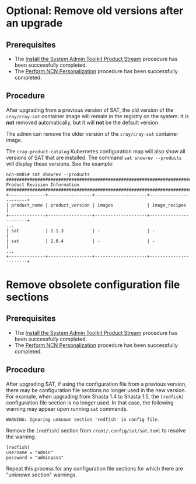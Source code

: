 # Optional: Remove old versions after an upgrade

## Prerequisites

- The [Install the System Admin Toolkit Product Stream](#install-the-system-admin-toolkit-product-stream)
    procedure has been successfully completed.
- The [Perform NCN Personalization](#perform-ncn-personalization) procedure has been successfully completed.

## Procedure

After upgrading from a previous version of SAT, the old version of the `cray/cray-sat`
container image will remain in the registry on the system. It is **not** removed
automatically, but it will **not** be the default version.

The admin can remove the older version of the `cray/cray-sat` container image.

The `cray-product-catalog` Kubernetes configuration map will also show all versions
of SAT that are installed. The command `sat showrev --products` will display these
versions. See the example:

```screen
ncn-m001# sat showrev --products
##############################################################################
Product Revision Information
##############################################################################
+--------------+-----------------+--------------------+-----------------------+
| product_name | product_version | images             | image_recipes         |
+--------------+-----------------+--------------------+-----------------------+
...
| sat          | 2.1.3           | -                  | -                     |
| sat          | 2.0.4           | -                  | -                     |
...
+--------------+-----------------+--------------------+-----------------------+
```

# Remove obsolete configuration file sections

## Prerequisites

- The [Install the System Admin Toolkit Product Stream](#install-the-system-admin-toolkit-product-stream)
    procedure has been successfully completed.
- The [Perform NCN Personalization](#perform-ncn-personalization) procedure has been successfully completed.

## Procedure

After upgrading SAT, if using the configuration file from a previous version, there may be
configuration file sections no longer used in the new version. For example, when upgrading
from Shasta 1.4 to Shasta 1.5, the `[redfish]` configuration file section is no longer used.
In that case, the following warning may appear upon running `sat` commands.

```screen
WARNING: Ignoring unknown section 'redfish' in config file.
```

Remove the `[redfish]` section from `/root/.config/sat/sat.toml` to resolve the warning.

```screen
[redfish]
username = "admin"
password = "adminpass"
```

Repeat this process for any configuration file sections for which there are "unknown section" warnings.
